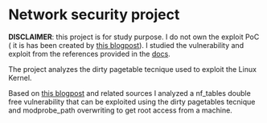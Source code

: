 # Network security project

**DISCLAIMER**: this project is for study purpose. I do not own the exploit PoC (
it is has been created by  [this blogpost](https://pwning.tech/nftables/#5-proof-of-concept)). 
I studied the vulnerability and exploit from the references provided in the [docs](./docs/refs.bib).

The project analyzes the dirty pagetable tecnique used to exploit the Linux Kernel. 

Based on [this blogpost](https://pwning.tech/nftables/#5-proof-of-concept) and related sources
I analyzed a nf_tables double free vulnerability that can be exploited using the dirty 
pagetables tecnique and modprobe_path overwriting to get root access from a machine.
